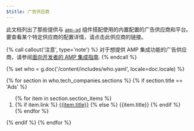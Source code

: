 ```yaml
---
$title: 广告供应商
---
```


此文档列出了那些提供与 [`amp-ad`](/zh_cn/docs/reference/components/amp-ad.html) 组件搭配使用的内置配置的广告供应商和平台。要查看某个特定供应商的配置详情，请点击此供应商的链接。

{% call callout('注意', type='note') %}
对于想提供 AMP 集成功能的广告供应商，请参阅[面向开发者的 AMP 集成指南](https://github.com/ampproject/amphtml/blob/master/ads/README.md#developer-guidelines-for-a-pull-request).
{% endcall %}


{% set who = g.doc('/content/includes/who.yaml', locale=doc.locale) %}

<div class="ads-container">
  {% for section in who.tech_companies.sections %}
    {% if section.title == 'Ads' %}
        <ol class="item-container">
        {% for item in section.section_items %}
          <li class="item">
            {% if item.link %}
              <a href="{{item.link}}">{{item.title}}</a>
            {% else %}
              {{item.title}}
            {% endif %}
          </li>
        {% endfor %}
        </ol>
      {% endif %}
  {% endfor %}
</div>
 
 
 
